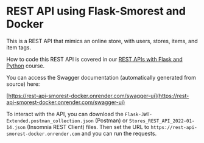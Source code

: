 # REST API using Flask-Smorest and Docker

This is a REST API that mimics an online store, with users, stores, items, and item tags.

How to code this REST API is covered in our [REST APIs with Flask and Python](https://github.com/tecladocode/rest-apis-flask-python) course.

You can access the Swagger documentation (automatically generated from source) here:

[https://rest-api-smorest-docker.onrender.com/swagger-ui](https://rest-api-smorest-docker.onrender.com/swagger-ui)

To interact with the API, you can download the `Flask-JWT-Extended.postman_collection.json` (Postman) or `Stores_REST_API_2022-01-14.json` (Insomnia REST Client) files. Then set the URL to `https://rest-api-smorest-docker.onrender.com` and you can run the requests.